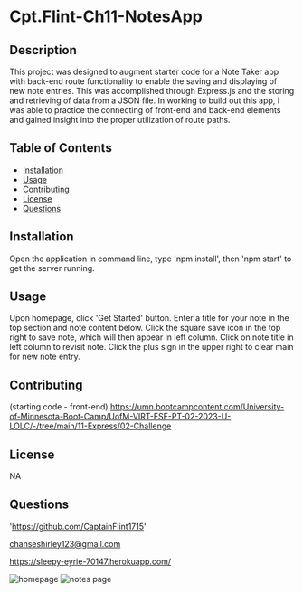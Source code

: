 # Cpt.Flint-Ch11-NotesApp

## Description

This project was designed to augment starter code for a Note Taker app with back-end route functionality to enable the saving and displaying of new note entries. This was accomplished through Express.js and the storing and retrieving of data from a JSON file. In working to build out this app, I was able to practice the connecting of front-end and back-end elements and gained insight into the proper utilization of route paths.

## Table of Contents
- [Installation](#installation)
- [Usage](#usage)
- [Contributing](#contributing)
- [License](#license)
- [Questions](#questions)

## Installation

Open the application in command line, type 'npm install', then 'npm start' to get the server running.

## Usage

Upon homepage, click 'Get Started' button. Enter a title for your note in the top section and note content below. Click the square save icon in the top right to save note, which will then appear in left column. Click on note title in left column to revisit note. Click the plus sign in the upper right to clear main for new note entry.

## Contributing

(starting code - front-end)
https://umn.bootcampcontent.com/University-of-Minnesota-Boot-Camp/UofM-VIRT-FSF-PT-02-2023-U-LOLC/-/tree/main/11-Express/02-Challenge

## License

NA

## Questions

'https://github.com/CaptainFlint1715'

chanseshirley123@gmail.com

https://sleepy-eyrie-70147.herokuapp.com/

<img src=".public/assets/images/notehome.png" alt="homepage">

<img src=".public/assets/images/notetaker.png" alt="notes page">
